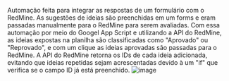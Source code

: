 Automação feita para integrar as respostas de um formulário com o RedMine.
As sugestões de ideias são preenchidas em um forms e eram passadas manualmente para o RedMine para serem avaliadas. 
Com essa automação por meio do Googel App Script e utilizando a API do RedMine, as ideias expostas na planilha são classificadas como "Aprovado" ou "Reprovado", e com um clique as ideias aprovadas são passadas para o RedMine.
A API do RedMine retorna os IDs de cada ideia adicionada, evitando que ideias repetidas sejam acrescentadas devido à um "if" que verifica se o campo ID já está preenchido.
![image](https://github.com/user-attachments/assets/cd9da3cb-cbfd-4cf2-8225-31b9f32aedf6)
